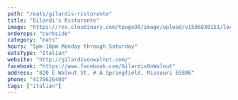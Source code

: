 ```yaml
---
path: "/eats/gilardis-ristorante"
title: "Gilardi's Ristorante"
image: "https://res.cloudinary.com/tpage99/image/upload/v1586830151/local417eats/local417eatslogo.png"
orderops: "curbside"
category: "eats"
hours: "5pm-10pm Monday through Saturday"
eatsType: "Italian"
website: "http://gilardisonwalnut.com/"
facebook: "https://www.facebook.com/GilardisOnWalnut"
address: "820 E Walnut St, # A Springfield, Missouri 65806"
phone: "4178626400"
tags: ["italian"]
---
```

